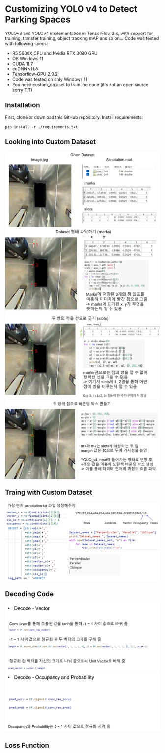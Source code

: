# Customizing YOLO v4 to Detect Parking Spaces

YOLOv3 and YOLOv4 implementation in TensorFlow 2.x, with support for training, transfer training, object tracking mAP and so on...
Code was tested with following specs:
- R5 5600X CPU and Nvidia RTX 3080 GPU
- OS Windows 11
- CUDA 11.7
- cuDNN v11.8
- Tensorflow-GPU 2.9.2
- Code was tested on only Windows 11
- You need custom_dataset to train the code (it's not an open source sorry T.T)

## Installation
First, clone or download this GitHub repository.
Install requirements:
```
pip install -r ./requirements.txt
```

## Looking into Custom Dataset
![Dataset](IMAGES/Dataset0.png)  
![Dataset](IMAGES/Dataset4.png)  
![Dataset](IMAGES/Dataset2.png)  
![Dataset](IMAGES/Dataset3.png)  

## Traing with Custom Dataset
![Train](IMAGES/Train0.png)  

## Decoding Code

![Train](IMAGES/Train1.png)  
![Train](IMAGES/Train1_1.png)  

## Loss Function


